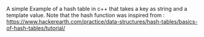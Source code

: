A simple Example of a hash table in c++ that takes a key as string and a template value.
Note that the hash function was inspired from : https://www.hackerearth.com/practice/data-structures/hash-tables/basics-of-hash-tables/tutorial/